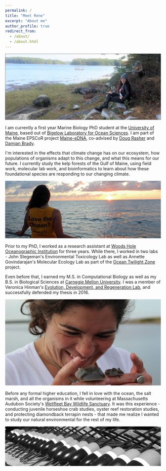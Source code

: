 ```yaml
---
permalink: /
title: "Meet Rene"
excerpt: "About me"
author_profile: true
redirect_from: 
  - /about/
  - /about.html
---
```


![Ovens Mouth.](/images/SeptWoods3Cropped2Outline.jpg)

I am currently a first year Marine Biology PhD student at the [University of Maine](https://https://umaine.edu/), based out of [Bigelow Laboratory for Ocean Sciences](https://www.bigelow.org//). I am part of the Maine EPSCoR project [Maine-eDNA](https://umaine.edu/edna/), co-advised by [Doug Rasher](https://www.bigelow.org/about/people/drasher.html) and [Damian Brady](https://umaine.edu/marine/people/damian-c-brady/).

I'm interested in the effects that climate change has on our ecosystem, how populations of organisms adapt to this change, and what this means for our future. I currently study the kelp forests of the Gulf of Maine, using field work, molecular lab work, and bioinformatics to learn about how these foundational species are responding to our changing climate.

![WHOI.](/images/SunsetReneWHOIcropped.jpg)

Prior to my PhD, I worked as a research assistant at [Woods Hole Oceanographic Institution](https://www.whoi.edu/) for three years. While there, I worked in two labs - John Stegeman's Environmental Toxicology Lab as well as Annette Govindarajan's Molecular Ecology Lab as part of the [Ocean Twilight Zone](https://twilightzone.whoi.edu/) project.

Even before that, I earned my M.S. in Computational Biology as well as my B.S. in Biological Sciences at [Carnegie Mellon University](https://www.cmu.edu/). I was a member of Veronica Hinman's [Evolution, Development, and Regeneration Lab](https://labs.bio.cmu.edu/hinman/), and successfully defended my thesis in 2016. 

![Horseshoe.](/images/Horseshoe1-cropped.jpg)

Before any formal higher education, I fell in love with the ocean, the salt marsh, and all the organisms in it while volunteering at Massachusetts Audubon Society's [Wellfleet Bay Wildlife Sanctuary](https://www.massaudubon.org/get-outdoors/wildlife-sanctuaries/wellfleet-bay). It was this experience - conducting juvenile horseshoe crab studies, oyster reef restoration studies, and protecting diamondback terrapin nests - that made me realize I wanted to study our natural environmental for the rest of my life.

![bouys.](/images/bouyscropped2.jpg)
